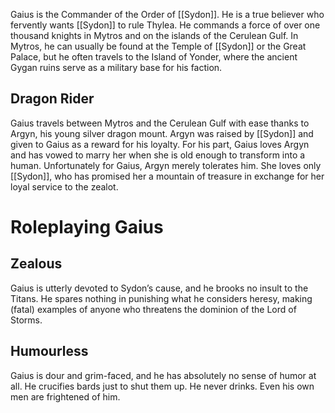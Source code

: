 Gaius is the Commander of the Order of [[Sydon]]. He is a true believer who fervently wants [[Sydon]] to rule Thylea. He commands a force of over one thousand knights in Mytros and on the islands of the Cerulean Gulf. In Mytros, he can usually be found at the Temple of [[Sydon]] or the Great Palace, but he often travels to the Island of Yonder, where the ancient Gygan ruins serve as a military base for his faction.

## Dragon Rider

Gaius travels between Mytros and the Cerulean Gulf with ease thanks to Argyn, his young silver dragon mount. Argyn was raised by [[Sydon]] and given to Gaius as a reward for his loyalty. For his part, Gaius loves Argyn and has vowed to marry her when she is old enough to transform into a human. Unfortunately for Gaius, Argyn merely tolerates him. She loves only [[Sydon]], who has promised her a mountain of treasure in exchange for her loyal service to the zealot.

# Roleplaying Gaius

## Zealous

Gaius is utterly devoted to Sydon’s cause, and he brooks no insult to the Titans. He spares nothing in punishing what he considers heresy, making (fatal) examples of anyone who threatens the dominion of the Lord of Storms.

## Humourless

Gaius is dour and grim-faced, and he has absolutely no sense of humor at all. He crucifies bards just to shut them up. He never drinks. Even his own men are frightened of him.

